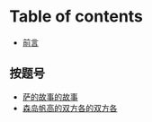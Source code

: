 # Table of contents

* [前言](README.md)

## 按题号

* [萨的故事的故事](an-ti-hao/sa-de-gu-shi-de-gu-shi.md)
* [森岛帆高的双方各的双方各](an-ti-hao/sen-dao-fan-gao-de-shuang-fang-ge-de-shuang-fang-ge.md)

